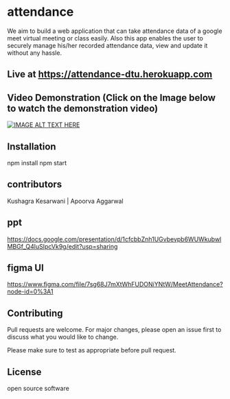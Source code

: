 # attendance 
We aim to build a web application that can take attendance data of a google meet virtual meeting or class easily. Also this app enables the user to securely manage his/her recorded attendance data, view and update it  without any hassle.

## Live at https://attendance-dtu.herokuapp.com

##   Video Demonstration (Click on the Image below to watch the demonstration video)

[![IMAGE ALT TEXT HERE](https://img.youtube.com/vi/6bqLd5Gheeg/maxresdefault.jpg)](https://www.youtube.com/watch?v=6bqLd5Gheeg)

## Installation

npm install 
npm start

## contributors
 
 Kushagra Kesarwani |
Apoorva Aggarwal


## ppt 
https://docs.google.com/presentation/d/1cfcbbZnh1UGvbevpb6WUWkubwlMBGf_Q4luSIpcVk9g/edit?usp=sharing

## figma UI
https://www.figma.com/file/7sg68J7mXtWhFUDONiYNtW/MeetAttendance?node-id=0%3A1


## Contributing
Pull requests are welcome. For major changes, please open an issue first to discuss what you would like to change.

Please make sure to test as appropriate before pull request.

## License
open source software 
